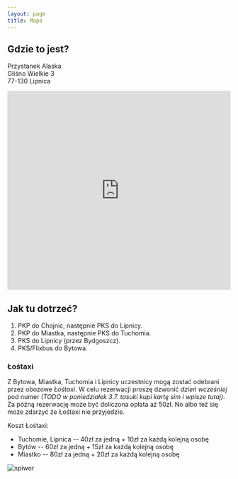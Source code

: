 ```yaml
---
layout: page
title: Mapa
---
```


## Gdzie to jest?

Przystanek Alaska  
Gliśno Wielkie 3  
77-130 Lipnica

<iframe src="https://www.google.com/maps/embed?pb=!1m14!1m8!1m3!1d974214.8425178982!2d16.461922195576527!3d53.94084865804974!3m2!1i1024!2i768!4f13.1!3m3!1m2!1s0x470204cd92f5b3a7%3A0x142d6def33705aef!2sGli%C5%9Bno%20Wielkie%203%2C%2077-130%20Gli%C5%9Bno%20Wielkie!5e0!3m2!1sen!2spl!4v1659384842569!5m2!1sen!2spl"
    width="100%" height="450" frameborder="0" style="border:0" allowfullscreen></iframe>

## Jak tu dotrzeć?

1. PKP do Chojnic, następnie PKS do Lipnicy.
2. PKP do Miastka, następnie PKS do Tuchomia.
2. PKS do Lipnicy (przez Bydgoszcz).
3. PKS/Flixbus do Bytowa.

### Łośtaxi

Z Bytowa, Miastka, Tuchomia i Lipnicy uczestnicy mogą zostać odebrani przez obozowe *Łośtaxi*. W celu rezerwacji proszę dzwonić *dzień wcześniej* pod numer *(TODO w poniedziałek 3.7. tasuki kupi kartę sim i wpisze tutaj)*. Za późną rezerwację może być doliczona opłata aż 50zł. No albo też się może zdarzyć że Łośtaxi nie przyjedzie.

Koszt Łośtaxi:

- Tuchomie, Lipnica -- 40zł za jedną + 10zł za każdą kolejną osobę
- Bytów -- 60zł za jedną + 15zł za każdą kolejną osobę
- Miastko -- 80zł za jedną + 20zł za każdą kolejną osobę

![spiwor](/public/spiwor.jpg)
